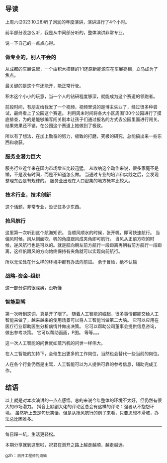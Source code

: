 ## 导读

上周六(2023.10.28)听了刘润的年度演讲，演讲进行了4个小时。

前半部分没怎么听，我是从中间部分听的，整体演讲非常专业。

说一下自己的一点点心得。

### 做专业的，别人不会的

从成都的车展说起，一个由积木搭建的1:1还原新能源车在车展亮相，立马成为了焦点。

最关键的是这个车还能开，能正常行驶。

积木这个小小的玩意，当一个人的钻研程度够深，就能成为这个赛道的领跑者。

前段时间，有朋友给我发了一个视频，视频里说的是博主失业了，经过很多种尝试，最终看上了公园这个赛道。
利用周末时间将各大小区周围130个公园进行了摸底排查，为的是能够编写闯关剧本让孩子们通过报名的方式去公园里面进行闯关。结果效果还不错，在公园这个赛道上她做到了极致。

所以有了想法，在加上勤奋的努力，极致的打磨，究极的研究，总能搞出来一些东西和收获。

### 服务业潜力巨大

服务行业近年来在国内市场增长比较迅猛。
从收纳这个动作来说，很多家庭不是懒，不是没有时间，而是不知道怎么做。
当通过专业的培训和实践之后，会发现整理东西是有规律的。
服务业出现在人口密集的地方概率比较大。

### 技术行业，技术创新

这个话题，非常专业，没记住多少东西。

### 抢风航行

这里第一次听到这个航海知识。
当顺风顺水的时候，张开帆，即可快速航行。
当偏风时候。风从侧面吹，帆的角度跟风成夹角即可航行。
当风从正前方吹的时候，逆风航行也是可以的。就是航向朝左前方航行一段距离再朝右前方航行一段距离，这样帆跟风的方向始终保持有夹角就可以实现向前航行。

所以无论处在什么样的环境中都有办法向前进。
勇于冒险，绝不认输

### 战略-资金-组织

这一部分讲的很深奥，没听懂

### 智能副驾

第一次听到这词，真是开了眼了。
随着人工智能的崛起，很多事情都能交给人工智能来做了，越来越来的使用场景可以将人工智能当做第二大脑。
它可以应用在医疗行业帮助医生分析病情并做出决策。
它可以帮助公司董事会提供信息咨询，做出参考决策。
它可以帮助画画，P图。
等等。。。

这一次人工智能的问世就如蒸汽机的问世一样伟大。

在人工智能的加持下，会催生出更多的工作岗位，当然也会替代一些当前的岗位。

人在各个行业仍然是主驾，人工智能可以为人提供可靠的参考信息，辅助完成工作。

## 结语

以上就是对本次演讲的一点点感悟。总的来说今年整体的环境不太好，但仍然有很大的市场潜力。
抖音上默剧大佬的评论区总会有这样的评论：强者从不抱怨环境。
虽然听上去是句玩笑话，但是从抢风航行的例子来看，只要思想不滑坡，办法总比困难多。

***

每日踩一坑，生活更轻松。

本期分享就到这里啦，祝君在测开之路上越走越顺，越走越远。

gzh：`测开工程师的烦恼`
